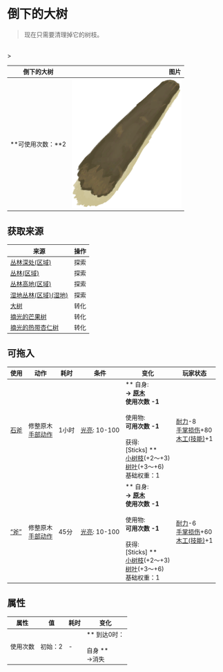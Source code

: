 # 倒下的大树  
> 现在只需要清理掉它的树枝。  
<br>  
>   
  
  倒下的大树  |   图片   
 ----  |  ----:   
 **可使用次数：**2  |  <img decoding="async" src="Sprite/Log.png" href="a.md" style="max-width:300px;max-height:300px;">   
  
## 获取来源  
来源  |  操作  
----  |  ----  
[丛林深处(区域)](DeepJungle.md)  |  探索  
[丛林(区域)](Jungle.md)  |  探索  
[丛林高地(区域)](JungleHighlands.md)  |  探索  
[湿地丛林(区域)(湿地)](Wetlands.md)  |  探索  
[大树](LargeTree.md)  |  转化  
[摘光的芒果树](MangoTreeCleared.md)  |  转化  
[摘光的热带杏仁树](TropicalAlmondTreeCleared.md)  |  转化  
## 可拖入  
使用  |  动作  |  耗时  |  条件  |  变化  |  玩家状态  
----  |  ----  |  ----  |  ----  |  ----  |  ----  
[石斧](StoneAxe.md)  |  修整原木<br>[手部动作](HandAction.md)  |  1小时  |  [光亮](Light.md): 10-100  |  ** 自身: **<br>→ [原木](Log.md)<br>使用次数  -1<br><br>** 使用物: **<br>可用次数  -1<br><br>** 获得: **<br>** [Sticks] **<br>  [小树枝](Sticks.md)(+2～+3)<br>  [树叶](LeavesFresh.md)(+3～+6)<br>基础权重：1  |  [耐力](Stamina.md)-8<br>[手掌损伤](HandDamage.md)+80<br>[木工(技能)](Skill_Woodworking.md)+1  
[“斧”](tag_Axe.md)  |  修整原木<br>[手部动作](HandAction.md)  |  45分  |  [光亮](Light.md): 10-100  |  ** 自身: **<br>→ [原木](Log.md)<br>使用次数  -1<br><br>** 使用物: **<br>可用次数  -1<br><br>** 获得: **<br>** [Sticks] **<br>  [小树枝](Sticks.md)(+2～+3)<br>  [树叶](LeavesFresh.md)(+3～+6)<br>基础权重：1  |  [耐力](Stamina.md)-6<br>[手掌损伤](HandDamage.md)+60<br>[木工(技能)](Skill_Woodworking.md)+1  
## 属性   
属性  |  值  |  耗时  |  变化  
----  |  ----  |  ----  |  ----  
使用次数  |  初始：2  |  -  |  ** 到达0时： **<br><br>** 自身 **<br>→消失  


<script>document.title="倒下的大树 - 卡牌生存百科 Card Survival Wiki";</script>